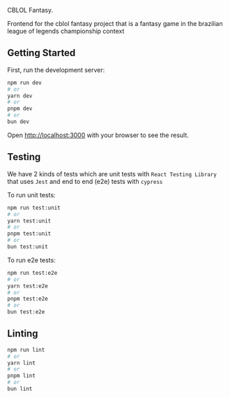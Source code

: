 CBLOL Fantasy.

Frontend for the cblol fantasy project that is a fantasy game in the brazilian league of legends championship context

## Getting Started

First, run the development server:

```bash
npm run dev
# or
yarn dev
# or
pnpm dev
# or
bun dev
```

Open [http://localhost:3000](http://localhost:3000) with your browser to see the result.

## Testing

We have 2 kinds of tests which are unit tests with `React Testing Library` that uses `Jest` and end to end (e2e) tests with `cypress`

To run unit tests:

```bash
npm run test:unit
# or
yarn test:unit
# or
pnpm test:unit
# or
bun test:unit
```

To run e2e tests:

```bash
npm run test:e2e
# or
yarn test:e2e
# or
pnpm test:e2e
# or
bun test:e2e
```

## Linting

```bash
npm run lint
# or
yarn lint
# or
pnpm lint
# or
bun lint
```
